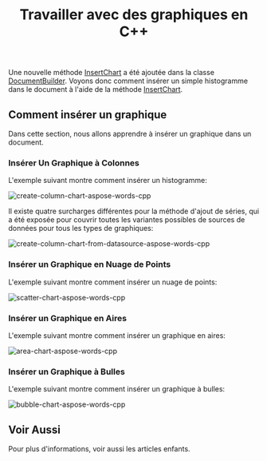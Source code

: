 ﻿---
title: Travailler avec des graphiques en C++
second_title: Aspose.Words pour C++
articleTitle: Travailler avec des graphiques
linktitle: Travailler avec des graphiques
description: "Introduction à la fonctionnalité de graphique, comment créer et manipuler des graphiques en utilisant C++."
type: docs
weight: 310
url: /fr/cpp/working-with-charts/
---

Une nouvelle méthode [InsertChart](https://reference.aspose.com/words/cpp/aspose.words/documentbuilder/insertchart/) a été ajoutée dans la classe [DocumentBuilder](https://reference.aspose.com/words/cpp/aspose.words/documentbuilder/). Voyons donc comment insérer un simple histogramme dans le document à l'aide de la méthode [InsertChart](https://reference.aspose.com/words/cpp/aspose.words/documentbuilder/insertchart/).

## Comment insérer un graphique

Dans cette section, nous allons apprendre à insérer un graphique dans un document.

### Insérer Un Graphique à Colonnes

L'exemple suivant montre comment insérer un histogramme:

![create-column-chart-aspose-words-cpp](working-with-charts-1.png)

Il existe quatre surcharges différentes pour la méthode d'ajout de séries, qui a été exposée pour couvrir toutes les variantes possibles de sources de données pour tous les types de graphiques:

![create-column-chart-from-datasource-aspose-words-cpp](working-with-charts-2.png)

### Insérer un Graphique en Nuage de Points

L'exemple suivant montre comment insérer un nuage de points:

![scatter-chart-aspose-words-cpp](working-with-charts-3.png)

### Insérer un Graphique en Aires

L'exemple suivant montre comment insérer un graphique en aires:

![area-chart-aspose-words-cpp](working-with-charts-4.png)

### Insérer un Graphique à Bulles

L'exemple suivant montre comment insérer un graphique à bulles:

![bubble-chart-aspose-words-cpp](working-with-charts-5.png)

## Voir Aussi

Pour plus d'informations, voir aussi les articles enfants.
